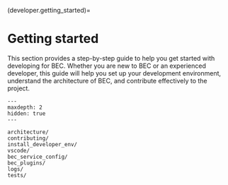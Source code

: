 (developer.getting_started)=
# Getting started

This section provides a step-by-step guide to help you get started with developing for BEC. Whether you are new to BEC or an experienced developer, this guide will help you set up your development environment, understand the architecture of BEC, and contribute effectively to the project.

```{toctree}
---
maxdepth: 2
hidden: true
---

architecture/
contributing/
install_developer_env/
vscode/
bec_service_config/
bec_plugins/
logs/
tests/
```



